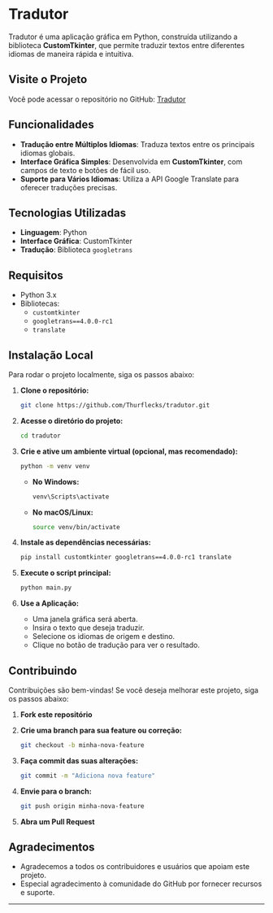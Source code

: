 # Tradutor

Tradutor é uma aplicação gráfica em Python, construída utilizando a biblioteca **CustomTkinter**, que permite traduzir textos entre diferentes idiomas de maneira rápida e intuitiva.

## Visite o Projeto

Você pode acessar o repositório no GitHub: [Tradutor](https://github.com/Thurflecks/tradutor)

## Funcionalidades

- **Tradução entre Múltiplos Idiomas**: Traduza textos entre os principais idiomas globais.
- **Interface Gráfica Simples**: Desenvolvida em **CustomTkinter**, com campos de texto e botões de fácil uso.
- **Suporte para Vários Idiomas**: Utiliza a API Google Translate para oferecer traduções precisas.

## Tecnologias Utilizadas

- **Linguagem**: Python
- **Interface Gráfica**: CustomTkinter
- **Tradução**: Biblioteca `googletrans`

## Requisitos

- Python 3.x
- Bibliotecas:
  - `customtkinter`
  - `googletrans==4.0.0-rc1`
  - `translate`

## Instalação Local

Para rodar o projeto localmente, siga os passos abaixo:

1. **Clone o repositório:**

    ```bash
    git clone https://github.com/Thurflecks/tradutor.git
    ```

2. **Acesse o diretório do projeto:**

    ```bash
    cd tradutor
    ```

3. **Crie e ative um ambiente virtual (opcional, mas recomendado):**

    ```bash
    python -m venv venv
    ```

    - **No Windows:**

        ```bash
        venv\Scripts\activate
        ```

    - **No macOS/Linux:**

        ```bash
        source venv/bin/activate
        ```

4. **Instale as dependências necessárias:**

    ```bash
    pip install customtkinter googletrans==4.0.0-rc1 translate
    ```

5. **Execute o script principal:**

    ```bash
    python main.py
    ```

6. **Use a Aplicação:**

    - Uma janela gráfica será aberta.
    - Insira o texto que deseja traduzir.
    - Selecione os idiomas de origem e destino.
    - Clique no botão de tradução para ver o resultado.

## Contribuindo

Contribuições são bem-vindas! Se você deseja melhorar este projeto, siga os passos abaixo:

1. **Fork este repositório**
2. **Crie uma branch para sua feature ou correção:**

    ```bash
    git checkout -b minha-nova-feature
    ```

3. **Faça commit das suas alterações:**

    ```bash
    git commit -m "Adiciona nova feature"
    ```

4. **Envie para o branch:**

    ```bash
    git push origin minha-nova-feature
    ```

5. **Abra um Pull Request**


## Agradecimentos

- Agradecemos a todos os contribuidores e usuários que apoiam este projeto.
- Especial agradecimento à comunidade do GitHub por fornecer recursos e suporte.

---
